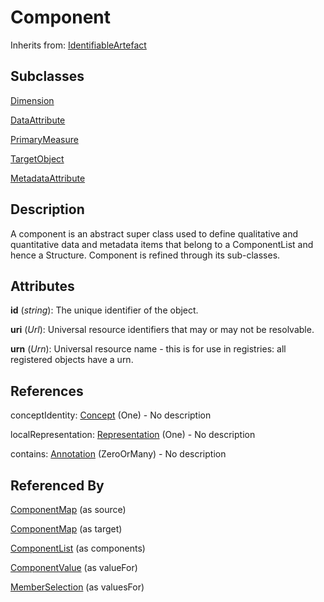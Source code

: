 
# Component

Inherits from: [IdentifiableArtefact](IdentifiableArtefact.md)

## Subclasses

[Dimension](../DataStructureDefinitions/Dimension.md)

[DataAttribute](../DataStructureDefinitions/DataAttribute.md)

[PrimaryMeasure](../DataStructureDefinitions/PrimaryMeasure.md)

[TargetObject](../MetadataStructureDefinitions/TargetObject.md)

[MetadataAttribute](../MetadataStructureDefinitions/MetadataAttribute.md)



## Description

A component is an abstract super class used to define qualitative and quantitative data and metadata items that belong to a ComponentList and hence a Structure. Component is refined through its sub-classes.


## Attributes

**id** (*string*): The unique identifier of the object.

**uri** (*Url*): Universal resource identifiers that may or may not be resolvable.

**urn** (*Urn*): Universal resource name - this is for use in registries: all registered objects have a urn.



## References

conceptIdentity: [Concept](../ConceptSchemes/Concept.md) (One) - No description

localRepresentation: [Representation](Representation.md) (One) - No description

contains: [Annotation](Annotation.md) (ZeroOrMany) - No description



## Referenced By

[ComponentMap](../StructureMaps/ComponentMap.md) (as source)

[ComponentMap](../StructureMaps/ComponentMap.md) (as target)

[ComponentList](ComponentList.md) (as components)

[ComponentValue](../MetadataStructureDefinitions/ComponentValue.md) (as valueFor)

[MemberSelection](../Constraints/MemberSelection.md) (as valuesFor)


